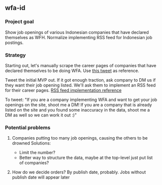 ## wfa-id

### Project goal
Show job openings of various Indonesian companies that have declared themselves as WFH.
Normalize implementing RSS feed for Indonesian job postings.

### Strategy
Starting out, let's manually scrape the career pages of companies that have declared themselves
to be doing WFA. Use [this tweet](https://twitter.com/antonybudianto/status/1471428324140347397) as reference.

Tweet the initial MVP out. If it got enough traction, ask company to DM us if they want their job opening listed. We'll ask them to implement an RSS feed for their career pages.
[RSS feed implementation reference](https://developers.google.com/search/blog/2014/10/best-practices-for-xml-sitemaps-rssatom)

To tweet:
"If you are a company implementing WFA and want to get your job openings on the site, shoot me a DM! If you are a company that is already listed on the site and you found some inaccuracy in the data, shoot me a DM as well so we can work it out :)"

### Potential problems
1. Companies putting too many job openings, causing the others to be drowned
   Solutions:
   - Limit the number? 
   - Better way to structure the data, maybe at the top-level just put list of companies?

2. How do we decide orders? By publish date, probably. Jobs without publish date will appear later


